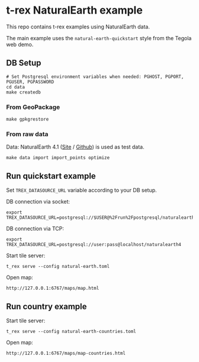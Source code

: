 t-rex NaturalEarth example
==========================

This repo contains t-rex examples using NaturalEarth data.

The main example uses the `natural-earth-quickstart` style from the Tegola web demo.


DB Setup
--------

    # Set Postgresql environment variables when needed: PGHOST, PGPORT, PGUSER, PGPASSWORD
    cd data
    make createdb

### From GeoPackage

    make gpkgrestore

### From raw data

Data: NaturalEarth 4.1 ([Site](http://www.naturalearthdata.com/) / [Github](https://github.com/nvkelso/natural-earth-vector)) is used as test data.

    make data import import_points optimize


Run quickstart example
----------------------

Set `TREX_DATASOURCE_URL` variable according to your DB setup.

DB connection via socket:

    export TREX_DATASOURCE_URL=postgresql://$USER@%2Frun%2Fpostgresql/naturalearth4

DB connection via TCP:

    export TREX_DATASOURCE_URL=postgresql://user:pass@localhost/naturalearth4

Start tile server:

    t_rex serve --config natural-earth.toml

Open map:

    http://127.0.0.1:6767/maps/map.html


Run country example
-------------------

Start tile server:

    t_rex serve --config natural-earth-countries.toml

Open map:

    http://127.0.0.1:6767/maps/map-countries.html
